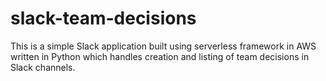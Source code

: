 # slack-team-decisions
This is a simple Slack application built using serverless framework in AWS written in Python which handles creation and listing of team decisions in Slack channels.
